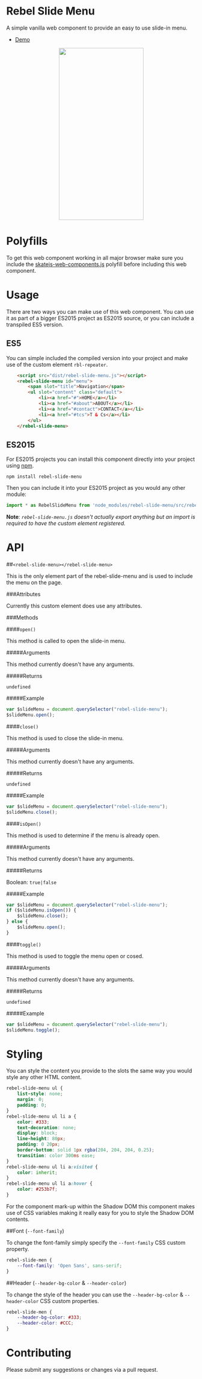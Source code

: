 Rebel Slide Menu
==============

A simple vanilla web component to provide an easy to use slide-in menu.

- [Demo](http://revillweb.github.io/rebel-slide-menu/)

<div align="center">
    <img src="http://imageshack.com/a/img923/4575/FMeykO.gif" width="225" height="456" />
</div>

Polyfills
=====

To get this web component working in all major browser make sure you include the [skatejs-web-components.js](https://github.com/skatejs/web-components) polyfill before including this web component.

Usage
=====

There are two ways you can make use of this web component. You can use it as part of a bigger ES2015 project as ES2015 source, or you can include a transpiled ES5 version.

ES5
---

You can simple included the compiled version into your project and make use of the custom element `rbl-repeater`.

```html
    <script src="dist/rebel-slide-menu.js"></script>
    <rebel-slide-menu id="menu">
        <span slot="title">Navigation</span>
        <ul slot="content" class="default">
            <li><a href="#">HOME</a></li>
            <li><a href="#about">ABOUT</a></li>
            <li><a href="#contact">CONTACT</a></li>
            <li><a href="#tcs">T & Cs</a></li>
        </ul>
    </rebel-slide-menu>
```

ES2015
------

For ES2015 projects you can install this component directly into your project using [npm](https://www.npmjs.com/).

`npm install rebel-slide-menu`

Then you can include it into your ES2015 project as you would any other module:

```javascript
import * as RebelSlideMenu from 'node_modules/rebel-slide-menu/src/rebel-slide-menu';
````

**Note**: *`rebel-slide-menu.js` doesn't actually export anything but an import is required to have the custom element registered.*

API
====

##`<rebel-slide-menu></rebel-slide-menu>`

This is the only element part of the rebel-slide-menu and is used to include the menu on the page.

###Attributes

Currently this custom element does use any attributes.

###Methods

####`open()`

This method is called to open the slide-in menu.

#####Arguments

This method currently doesn't have any arguments.

#####Returns

`undefined`

#####Example

```javascript
var $slideMenu = document.querySelector("rebel-slide-menu");
$slideMenu.open();
```

####`close()`

This method is used to close the slide-in menu.

#####Arguments

This method currently doesn't have any arguments.

#####Returns

`undefined`

#####Example

```javascript
var $slideMenu = document.querySelector("rebel-slide-menu");
$slideMenu.close();
```

####`isOpen()`

This method is used to determine if the menu is already open.

#####Arguments

This method currently doesn't have any arguments.

#####Returns

Boolean: `true|false`

#####Example

```javascript
var $slideMenu = document.querySelector("rebel-slide-menu");
if ($slideMenu.isOpen()) {
    $slideMenu.close();
} else {   
    $slideMenu.open();
}
```

####`toggle()`

This method is used to toggle the menu open or cosed.

#####Arguments

This method currently doesn't have any arguments.

#####Returns

`undefined`

#####Example

```javascript
var $slideMenu = document.querySelector("rebel-slide-menu");   
$slideMenu.toggle();
```

Styling
=======

You can style the content you provide to the slots the same way you would style any other HTML content.

```css
rebel-slide-menu ul {
    list-style: none;
    margin: 0;
    padding: 0;
}
rebel-slide-menu ul li a {
    color: #333;
    text-decoration: none;
    display: block;
    line-height: 80px;
    padding: 0 20px;
    border-bottom: solid 1px rgba(204, 204, 204, 0.25);
    transition: color 300ms ease;
}
rebel-slide-menu ul li a:visited {
    color: inherit;
}
rebel-slide-menu ul li a:hover {
    color: #253b7f;
}
```

For the component mark-up within the Shadow DOM this component makes use of CSS variables making it really easy for you to style the Shadow DOM contents.

##Font (`--font-family`)

To change the font-family simply specify the `--font-family` CSS custom property.
 
```css
rebel-slide-men {
    --font-family: 'Open Sans', sans-serif;
}
```

##Header (`--header-bg-color` & `--header-color`)

To change the style of the header you can use the `--header-bg-color` & `--header-color` CSS custom properties.
 
```css
rebel-slide-men {
    --header-bg-color: #333;
    --header-color: #CCC;
}
```

Contributing
============

Please submit any suggestions or changes via a pull request.
